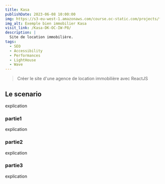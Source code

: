 ```yaml
---
title: Kasa
publishDate: 2023-06-08 10:00:00
img: https://s3-eu-west-1.amazonaws.com/course.oc-static.com/projects/front-end-kasa-project/accommodation-20-1.jpg
img_alt: Exemple bien immobilier Kasa
visit_link: /Kasa-DK-OC-IW-P8/
description: |
  Site de location immobilière.
tags:
  - SEO
  - Accessibility
  - Performances
  - LightHouse
  - Wave
---
```


> Créer le site d'une agence de location immobilière avec ReactJS

## Le scenario

explication 


### partie1

explication

### partie2

explication

### partie3

explication